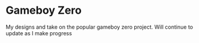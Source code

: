 # Gameboy Zero

My designs and take on the popular gameboy zero project.
Will continue to update as I make progress
